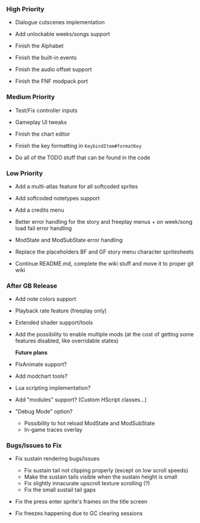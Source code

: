 ### High Priority
- Dialogue cutscenes implementation
- Add unlockable weeks/songs support
- Finish the Alphabet

- Finish the built-in events
- Finish the audio offset support
- Finish the FNF modpack port

### Medium Priority
- Test/Fix controller inputs
- Gameplay UI tweaks

- Finish the chart editor
- Finish the key formatting in `KeybindItem#formatKey`

- Do all of the TODO stuff that can be found in the code

### Low Priority
- Add a multi-atlas feature for all softcoded sprites
- Add softcoded notetypes support
- Add a credits menu

- Better error handling for the story and freeplay menus + on week/song load fail error handling
- ModState and ModSubState error handling

- Replace the placeholders BF and GF story menu character spritesheets
- Continue README.md, complete the wiki stuff and move it to proper git wiki

### After GB Release
- Add note colors support
- Playback rate feature (freeplay only)
- Extended shader support/tools
- Add the possibility to enable multiple mods (at the cost of getting some features disabled, like overridable states)

  **Future plans**
- FlxAnimate support?
- Add modchart tools?
- Lua scripting implementation?
- Add "modules" support? (Custom HScript classes...)

- "Debug Mode" option?
  * Possibility to hot reload ModState and ModSubState
  * In-game traces overlay

### Bugs/Issues to Fix
- Fix sustain rendering bugs/issues
  - Fix sustain tail not clipping properly (except on low scroll speeds)
  - Make the sustain tails visible when the sustain height is small
  - Fix slightly innacurate upscroll texture scrolling (?)
  - Fix the small sustail tail gaps

- Fix the press enter sprite's frames on the title screen
- Fix freezes happening due to GC clearing sessions
